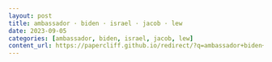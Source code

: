 ```yaml
---
layout: post
title: ambassador · biden · israel · jacob · lew
date: 2023-09-05
categories: [ambassador, biden, israel, jacob, lew]
content_url: https://papercliff.github.io/redirect/?q=ambassador+biden+israel+jacob+lew&tbs=cdr:1,cd_min:9/4/2023,cd_max:9/6/2023
---
```


